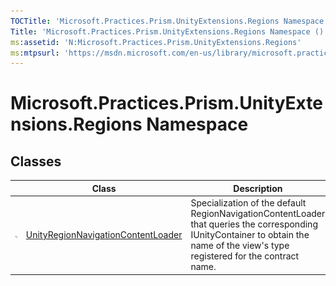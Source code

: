 ```yaml
---
TOCTitle: 'Microsoft.Practices.Prism.UnityExtensions.Regions Namespace'
Title: 'Microsoft.Practices.Prism.UnityExtensions.Regions Namespace ()'
ms:assetid: 'N:Microsoft.Practices.Prism.UnityExtensions.Regions'
ms:mtpsurl: 'https://msdn.microsoft.com/en-us/library/microsoft.practices.prism.unityextensions.regions(v=pandp.50)'
---
```


# Microsoft.Practices.Prism.UnityExtensions.Regions Namespace

## Classes

<table>

<thead>
<tr class="header">
<th> </th>
<th>Class</th>
<th>Description</th>
</tr>
</thead>
<tbody>
<tr class="odd">
<td><img src="images/public-class.gif" title="Public class" /></td>
<td><a href="https://msdn.microsoft.com/library/microsoft.practices.prism.unityextensions.regions.unityregionnavigationcontentloader">UnityRegionNavigationContentLoader</a></td>
<td><div class="summary">
Specialization of the default RegionNavigationContentLoader that queries the corresponding IUnityContainer to obtain the name of the view's type registered for the contract name.
</div></td>
</tr>
</tbody>
</table>
